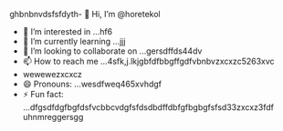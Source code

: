 ghbnbnvdsfsfdyth- 👋 Hi, I’m @horetekol
- 👀 I’m interested in ...hf6
- 🌱 I’m currently learning ...jjj
- 💞️ I’m looking to collaborate on ...gersdffds44dv
- 📫 How to reach me ...4sfk,j.lkjgbfdfbbgffgdfvbnbvzxcxzc5263xvc
- wewewezxcxcz
- 😄 Pronouns: ...wesdfweq465xvhdgf
- ⚡ Fun fact: ...dfgsdfdgfbgfdsfvcbbcvdgfsfdsdbdffdbfgfbgbgfsfsd33zxcxz3fdf
uhnmreggersgg
<!---tgrrt26223gbffgasawdwdwd
horetekol/horetekol is a ✨ special ✨ repositorsdfy becssdasduse its `README.md` (thirtgs file) appears on your GitHub profile.
You can click the Preview link to take a look at your chan543ges.63fhghfgcbnegreqwewq
wergfn
